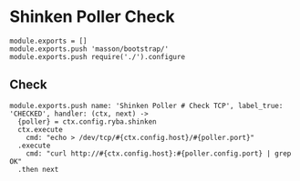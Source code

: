 
# Shinken Poller Check

    module.exports = []
    module.exports.push 'masson/bootstrap/'
    module.exports.push require('./').configure

## Check

    module.exports.push name: 'Shinken Poller # Check TCP', label_true: 'CHECKED', handler: (ctx, next) ->
      {poller} = ctx.config.ryba.shinken
      ctx.execute
        cmd: "echo > /dev/tcp/#{ctx.config.host}/#{poller.port}"
      .execute
        cmd: "curl http://#{ctx.config.host}:#{poller.config.port} | grep OK"
      .then next
